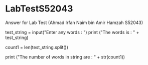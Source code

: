 # LabTestS52043
Answer for Lab Test (Ahmad Irfan Naim bin Amir Hamzah S52043)

test_string = input("Enter any words : ")
print ("The words is : " +  test_string) 

count1 = len(test_string.split()) 
  
print ("The number of words in string are : " +  str(count1))
